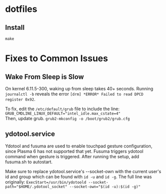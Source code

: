# dotfiles

## Install
```make```

# Fixes to Common Issues
## Wake From Sleep is Slow
On kernel 6.11.5-300, waking up from sleep takes 40+ seconds. Running `journalctl -b` reveals the error `[drm] *ERROR* Failed to read DPCD register 0x92`.  

To fix, edit the `/etc/default/grub` file to include the line:  
```GRUB_CMDLINE_LINUX_DEFAULT="intel_idle.max_cstate=4"```  
Then, update grub.
```grub2-mkconfig -o /boot/grub2/grub.cfg```

## ydotool.service
Ydotool and fusuma are used to enable touchpad gesture configuration, since Plasma 6 has not supported that yet. Fusuma triggers ydotool command when gesture is triggered. After running the setup, add fusuma.sh to autostart.  

Make sure to replace ydotool.service's --socket-own with the current user's id and group which can be found with `id -u` and `id -g`. The full line was originally:
```ExecStart=/usr/bin/ydotoold --socket-path="$HOME/.ydotool_socket" --socket-own="$(id -u):$(id -g)"```
